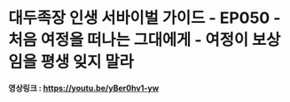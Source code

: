 # 대두족장 인생 서바이벌 가이드 - EP050 - 처음 여정을 떠나는 그대에게 - 여정이 보상임을 평생 잊지 말라

**영상링크 : https://youtu.be/yBer0hv1-yw**